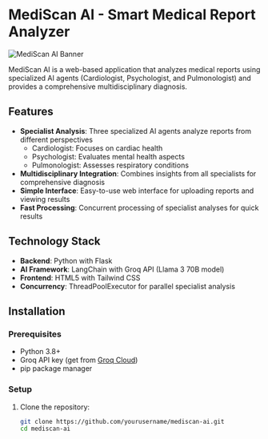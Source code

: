 # MediScan AI - Smart Medical Report Analyzer

![MediScan AI Banner](https://via.placeholder.com/800x200?text=MediScan+AI+-+Smart+Medical+Report+Analyzer)

MediScan AI is a web-based application that analyzes medical reports using specialized AI agents (Cardiologist, Psychologist, and Pulmonologist) and provides a comprehensive multidisciplinary diagnosis.

## Features

- **Specialist Analysis**: Three specialized AI agents analyze reports from different perspectives
  - Cardiologist: Focuses on cardiac health
  - Psychologist: Evaluates mental health aspects
  - Pulmonologist: Assesses respiratory conditions
- **Multidisciplinary Integration**: Combines insights from all specialists for comprehensive diagnosis
- **Simple Interface**: Easy-to-use web interface for uploading reports and viewing results
- **Fast Processing**: Concurrent processing of specialist analyses for quick results

## Technology Stack

- **Backend**: Python with Flask
- **AI Framework**: LangChain with Groq API (Llama 3 70B model)
- **Frontend**: HTML5 with Tailwind CSS
- **Concurrency**: ThreadPoolExecutor for parallel specialist analysis

## Installation

### Prerequisites

- Python 3.8+
- Groq API key (get from [Groq Cloud](https://console.groq.com/))
- pip package manager

### Setup

1. Clone the repository:
   ```bash
   git clone https://github.com/yourusername/mediscan-ai.git
   cd mediscan-ai
